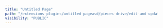 ```yaml
---
title: "Untitled Page"
path: "/extensions-plugins/untitled-pageasd/pieces-drive/edit-and-update"
visibility: "PUBLIC"
---
```

